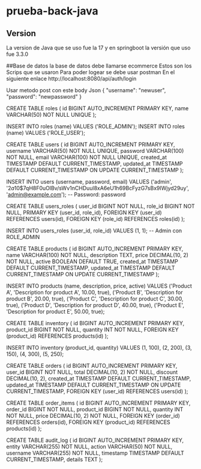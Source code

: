 # prueba-back-java

## Version
La version de Java que se uso fue la 17 y en springboot la versión que uso fue 3.3.0

##Base de datos la base de datos debe llamarse ecommerce
Estos son los Scrips que se usaron 
Para poder logear se debe usar postman 
En el siguiente enlace 
http://localhost:8080/api/auth/login

Usar metodo post
con este body Json
{
    "username": "newuser",
    "password": "newpassword"
}

CREATE TABLE roles (
    id BIGINT AUTO_INCREMENT PRIMARY KEY,
    name VARCHAR(50) NOT NULL UNIQUE
);

INSERT INTO roles (name) VALUES ('ROLE_ADMIN');
INSERT INTO roles (name) VALUES ('ROLE_USER');

CREATE TABLE users (
    id BIGINT AUTO_INCREMENT PRIMARY KEY,
    username VARCHAR(50) NOT NULL UNIQUE,
    password VARCHAR(100) NOT NULL,
    email VARCHAR(100) NOT NULL UNIQUE,
    created_at TIMESTAMP DEFAULT CURRENT_TIMESTAMP,
    updated_at TIMESTAMP DEFAULT CURRENT_TIMESTAMP ON UPDATE CURRENT_TIMESTAMP
);

INSERT INTO users (username, password, email) VALUES ('admin', '$2a$10$7qH8F0uOlBv/sWv1nCHDuul8xA6eU1h69BcFyzG7sBx9IWjyd29uy', 'admin@example.com'); -- Password: password

CREATE TABLE users_roles (
    user_id BIGINT NOT NULL,
    role_id BIGINT NOT NULL,
    PRIMARY KEY (user_id, role_id),
    FOREIGN KEY (user_id) REFERENCES users(id),
    FOREIGN KEY (role_id) REFERENCES roles(id)
);

INSERT INTO users_roles (user_id, role_id) VALUES (1, 1); -- Admin con ROLE_ADMIN

CREATE TABLE products (
    id BIGINT AUTO_INCREMENT PRIMARY KEY,
    name VARCHAR(100) NOT NULL,
    description TEXT,
    price DECIMAL(10, 2) NOT NULL,
    active BOOLEAN DEFAULT TRUE,
    created_at TIMESTAMP DEFAULT CURRENT_TIMESTAMP,
    updated_at TIMESTAMP DEFAULT CURRENT_TIMESTAMP ON UPDATE CURRENT_TIMESTAMP
);

INSERT INTO products (name, description, price, active) VALUES
('Product A', 'Description for product A', 10.00, true),
('Product B', 'Description for product B', 20.00, true),
('Product C', 'Description for product C', 30.00, true),
('Product D', 'Description for product D', 40.00, true),
('Product E', 'Description for product E', 50.00, true);

CREATE TABLE inventory (
    id BIGINT AUTO_INCREMENT PRIMARY KEY,
    product_id BIGINT NOT NULL,
    quantity INT NOT NULL,
    FOREIGN KEY (product_id) REFERENCES products(id)
);

INSERT INTO inventory (product_id, quantity) VALUES
(1, 100),
(2, 200),
(3, 150),
(4, 300),
(5, 250);

CREATE TABLE orders (
    id BIGINT AUTO_INCREMENT PRIMARY KEY,
    user_id BIGINT NOT NULL,
    total DECIMAL(10, 2) NOT NULL,
    discount DECIMAL(10, 2),
    created_at TIMESTAMP DEFAULT CURRENT_TIMESTAMP,
    updated_at TIMESTAMP DEFAULT CURRENT_TIMESTAMP ON UPDATE CURRENT_TIMESTAMP,
    FOREIGN KEY (user_id) REFERENCES users(id)
);

CREATE TABLE order_items (
    id BIGINT AUTO_INCREMENT PRIMARY KEY,
    order_id BIGINT NOT NULL,
    product_id BIGINT NOT NULL,
    quantity INT NOT NULL,
    price DECIMAL(10, 2) NOT NULL,
    FOREIGN KEY (order_id) REFERENCES orders(id),
    FOREIGN KEY (product_id) REFERENCES products(id)
);

CREATE TABLE audit_log (
    id BIGINT AUTO_INCREMENT PRIMARY KEY,
    entity VARCHAR(255) NOT NULL,
    action VARCHAR(50) NOT NULL,
    username VARCHAR(255) NOT NULL,
    timestamp TIMESTAMP DEFAULT CURRENT_TIMESTAMP,
    details TEXT
);
